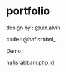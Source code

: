 # portfolio

design by : @uix.alvin

code : @hafisrbbni_

Demo : 

[hafisrabbani.php.id](http://hafisrabbani.php.id/demo/1)
